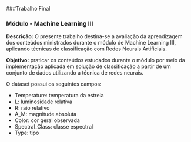###Trabalho Final

### Módulo - Machine Learning III

**Descrição:** O presente trabalho destina-se a avaliação da aprendizagem
dos conteúdos ministrados durante o módulo de Machine Learning III,
aplicando técnicas de classificação com Redes Neurais Artificiais.

**Objetivo:** praticar os conteúdos estudados durante o módulo por meio da
implementação aplicada em solução de classificação a partir de um
conjunto de dados utilizando a técnica de redes neurais.

O dataset possui os seguintes campos:

- Temperature: temperatura da estrela
- L: luminosidade relativa
- R: raio relativo
- A_M: magnitude absoluta
- Color: cor geral observada
- Spectral_Class: classe espectral
- Type: tipo

